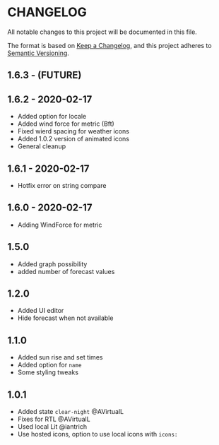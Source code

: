 # CHANGELOG

All notable changes to this project will be documented in this file.

The format is based on [Keep a Changelog](https://keepachangelog.com), and this project adheres to [Semantic Versioning](https://semver.org).

## 1.6.3 - (FUTURE)

## 1.6.2 - 2020-02-17
- Added option for locale
- Added wind force for metric (Bft)
- Fixed wierd spacing for weather icons
- Added 1.0.2 version of animated icons
- General cleanup

## 1.6.1 - 2020-02-17
- Hotfix error on string compare

## 1.6.0 - 2020-02-17
- Adding WindForce for metric

## 1.5.0
- Added graph possibility
- added number of forecast values

## 1.2.0

- Added UI editor
- Hide forecast when not available

## 1.1.0

- Added sun rise and set times
- Added option for `name`
- Some styling tweaks

## 1.0.1

- Added state `clear-night` @AVirtualL
- Fixes for RTL @AVirtualL
- Used local Lit @iantrich
- Use hosted icons, option to use local icons with `icons:`
